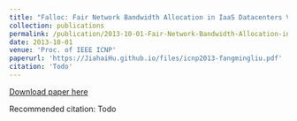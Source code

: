 ```yaml
---
title: "Falloc: Fair Network Bandwidth Allocation in IaaS Datacenters Via a Bargaining Game Approach"
collection: publications
permalink: /publication/2013-10-01-Fair-Network-Bandwidth-Allocation-in-IaaS-Datacenters-Via-a-Bargaining-Game-Approach
date: 2013-10-01
venue: 'Proc. of IEEE ICNP'
paperurl: 'https://JiahaiHu.github.io/files/icnp2013-fangmingliu.pdf'
citation: 'Todo'
---
```


<a href='https://JiahaiHu.github.io/files/icnp2013-fangmingliu.pdf'>Download paper here</a>

Recommended citation: Todo